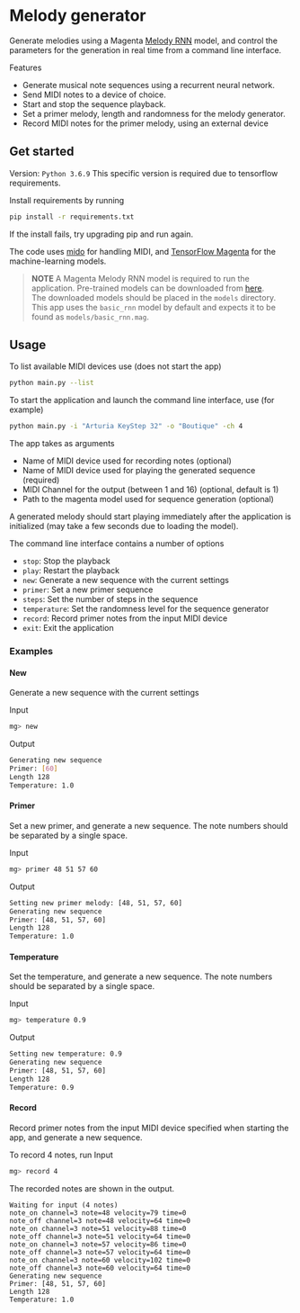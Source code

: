 # Melody generator 

Generate melodies using a Magenta [Melody RNN](https://github.com/tensorflow/magenta/tree/master/magenta/models/melody_rnn) model, and control the parameters for the generation in real time from a command line interface.

Features
- Generate musical note sequences using a recurrent neural network. 
- Send MIDI notes to a device of choice. 
- Start and stop the sequence playback.
- Set a primer melody, length and randomness for the melody generator.
- Record MIDI notes for the primer melody, using an external device


## Get started

Version: `Python 3.6.9`
This specific version is required due to tensorflow requirements.

Install requirements by running

```bash
pip install -r requirements.txt
```

If the install fails, try upgrading pip and run again.

The code uses [mido](https://mido.readthedocs.io/en/latest/) for handling MIDI, and [TensorFlow Magenta](https://magenta.tensorflow.org/) for the machine-learning models.

> **NOTE** A Magenta Melody RNN model is required to run the application. Pre-trained models can be downloaded from [here](https://github.com/magenta/magenta/tree/master/magenta/models/melody_rnn#pre-trained).  
The downloaded models should be placed in the `models` directory. This app uses the `basic_rnn` model by default and expects it to be found as `models/basic_rnn.mag`.

## Usage

To list available MIDI devices use (does not start the app)

```bash
python main.py --list
```

To start the application and launch the command line interface, use (for example)

```bash
python main.py -i "Arturia KeyStep 32" -o "Boutique" -ch 4 
```

The app takes as arguments
- Name of MIDI device used for recording notes (optional)
- Name of MIDI device used for playing the generated sequence (required)
- MIDI Channel for the output (between 1 and 16) (optional, default is 1)
- Path to the magenta model used for sequence generation (optional)

A generated melody should start playing immediately after the application is
initialized (may take a few seconds due to loading the model).

The command line interface contains a number of options
- `stop`: Stop the playback
- `play`: Restart the playback
- `new`: Generate a new sequence with the current settings
- `primer`: Set a new primer sequence
- `steps`: Set the number of steps in the sequence
- `temperature`: Set the randomness level for the sequence generator
- `record`: Record primer notes from the input MIDI device
- `exit`: Exit the application

### Examples

#### New
Generate a new sequence with the current settings

Input
```bash
mg> new
```
Output
```bash
Generating new sequence
Primer: [60]
Length 128
Temperature: 1.0
```

#### Primer
Set a new primer, and generate a new sequence.
The note numbers should be separated by a single space.

Input
```bash
mg> primer 48 51 57 60
```
Output
```bash
Setting new primer melody: [48, 51, 57, 60]
Generating new sequence
Primer: [48, 51, 57, 60]
Length 128
Temperature: 1.0
```

#### Temperature
Set the temperature, and generate a new sequence.
The note numbers should be separated by a single space.

Input
```bash
mg> temperature 0.9
```
Output
```bash
Setting new temperature: 0.9
Generating new sequence
Primer: [48, 51, 57, 60]
Length 128
Temperature: 0.9
```

#### Record
Record primer notes from the input MIDI device specified when starting the app, and generate a new sequence.

To record 4 notes, run
Input
```bash
mg> record 4
```

The recorded notes are shown in the output.
```
Waiting for input (4 notes)
note_on channel=3 note=48 velocity=79 time=0
note_off channel=3 note=48 velocity=64 time=0
note_on channel=3 note=51 velocity=88 time=0
note_off channel=3 note=51 velocity=64 time=0
note_on channel=3 note=57 velocity=86 time=0
note_off channel=3 note=57 velocity=64 time=0
note_on channel=3 note=60 velocity=102 time=0
note_off channel=3 note=60 velocity=64 time=0
Generating new sequence
Primer: [48, 51, 57, 60]
Length 128
Temperature: 1.0
```